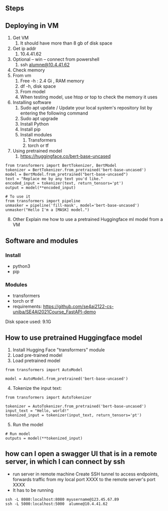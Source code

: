 ## Steps 


## Deploying in VM
1. Get VM
   1. It should have more than 8 gb of disk space
2. Get ip addr
   1. 10.4.41.62
3. Optional – win – connect from powershell
   1. ssh alumne@10.4.41.62
4. Check memory 
5. From vm 
   1. Free -h : 2.4 Gi  , RAM memory
   2. df -h, disk space
   3. From model
   4. When testing model, use htop or top to check the memory it uses
6. Installing software
   1. Sudo apt update / Update your local system's repository list by entering the following command
   2. Sudo apt upgrade
   3. Install Python
   4. Install pip
   5. Install modules
      1. Transformers
      2. torch or tf
7. Using pretrained model
   1. https://huggingface.co/bert-base-uncased
```
from transformers import BertTokenizer, BertModel
tokenizer = BertTokenizer.from_pretrained('bert-base-uncased')
model = BertModel.from_pretrained("bert-base-uncased")
text = "Replace me by any text you'd like."
encoded_input = tokenizer(text, return_tensors='pt')
output = model(**encoded_input)

# To use it
from transformers import pipeline
unmasker = pipeline('fill-mask', model='bert-base-uncased')
unmasker("Hello I'm a [MASK] model.")
```
8. Other
Explain me how to use a pretrained Huggingface ml model from a VM

## Software and modules

### Install
- python3
- pip 
### Modules
- transformers
- torch or tf
- requirements: https://github.com/se4ai2122-cs-uniba/SE4AI2021Course_FastAPI-demo

Disk space used: 9.1G

## How to use pretrained Huggingface model 

1. Install Hugging Face "transformers" module
2. Load pre-trained model
3. Load pretrained model
```
from transformers import AutoModel

model = AutoModel.from_pretrained('bert-base-uncased')
```
4. Tokenize the input text:
```
from transformers import AutoTokenizer

tokenizer = AutoTokenizer.from_pretrained('bert-base-uncased')
input_text = "Hello, world!"
tokenized_input = tokenizer(input_text, return_tensors='pt')

```
5. Run the model
```
# Run model
outputs = model(**tokenized_input)
```

## how can I open a swagger UI that is in a remote server, in which I can connect by ssh 
- run server in remote machine
Create SSH tunnel to access endpoints, forwards traffic from my local port XXXX to the remote server's port XXXX
- It has to be running

```
ssh -L 8080:localhost:8080 myusername@123.45.67.89
ssh -L 5000:localhost:5000  alumne@10.4.41.62
```